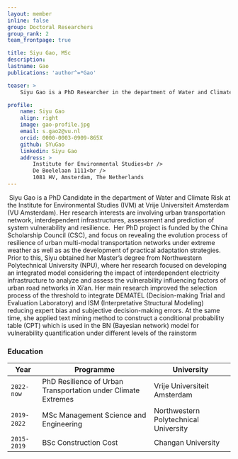 ```yaml
---
layout: member
inline: false
group: Doctoral Researchers
group_rank: 2
team_frontpage: true

title: Siyu Gao, MSc
description: 
lastname: Gao
publications: 'author^=*Gao'

teaser: >
    Siyu Gao is a PhD Researcher in the department of Water and Climate Risk at the Institute for Environmental Studies (IVM) at Vrije Universiteit Amsterdam (VU Amsterdam).

profile:
    name: Siyu Gao
    align: right
    image: gao-profile.jpg
    email: s.gao2@vu.nl
    orcid: 0000-0003-0909-865X
    github: SYuGao
    linkedin: Siyu Gao
    address: >
        Institute for Environmental Studies<br />
        De Boelelaan 1111<br />
        1081 HV, Amsterdam, The Netherlands
---
```

​
Siyu Gao is a PhD Candidate in the department of Water and Climate Risk at the Institute for Environmental Studies (IVM) at Vrije Universiteit Amsterdam (VU Amsterdam). Her research interests are involving urban transportation network, interdependent infrastructures, assessment and prediction of system vulnerability and resilience.
​
Her PhD project is funded by the China Scholarship Council (CSC), and focus on revealing the evolution process of resilience of urban multi-modal transportation networks under extreme weather as well as as the development of practical adaptation strategies.
​
Prior to this, Siyu obtained her Master’s degree from Northwestern Polytechnical University (NPU), where her research focused on developing an integrated model considering the impact of interdependent electricity infrastructure to analyze and assess the vulnerability influencing factors of urban road networks in Xi’an. Her main research improved the selection process of the threshold to integrate DEMATEL (Decision-making Trial and Evaluation Laboratory) and ISM (Interpretative Structural Modeling) reducing expert bias and subjective decision-making errors. At the same time, she applied text mining method to construct a conditional probability table (CPT) which is used in the BN (Bayesian network) model for vulnerability quantification under different levels of the rainstorm
​<br>

### Education

Year  | Programme | University
-------|-------------------| ----------- 
`2022-now` | PhD Resilience of Urban Transportation under Climate Extremes &nbsp; | Vrije Universiteit Amsterdam 
`2019-2022` &nbsp; | MSc Management Science and Engineering | Northwestern Polytechnical University
`2015-2019` | BSc Construction Cost | Changan University
​
<br>